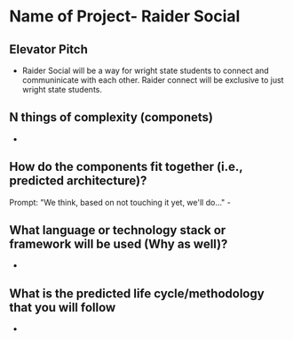 # Name of Project- Raider Social


## Elevator Pitch
- Raider Social will be a way for wright state students to connect and communinicate with each other. Raider connect will be exclusive to just wright state students.

## N things of complexity (componets)
-

## How do the components fit together (i.e., predicted architecture)?
Prompt: "We think, based on not touching it yet, we'll do..." - 

## What language or technology stack or framework will be used (Why as well)?
-

## What is the predicted life cycle/methodology that you will follow
-

